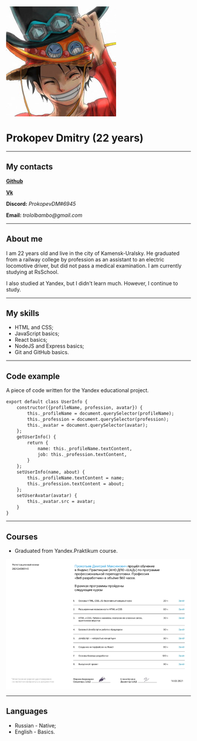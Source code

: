 ![Avatar]( images/avatar.jpg "Avatar")
# Prokopev Dmitry (22 years)
---
## My contacts

[**Github**](https://github.com/ProkopevDM "Github")

[**Vk**](https://vk.com/prokopevdm "Vk")

**Discord:** _ProkopevDM#6945_

**Email:** _trololbambo@gmail.com_

---

## About me 

I am 22 years old and live in the city of Kamensk-Uralsky. He graduated from a railway college by profession as an assistant to an electric locomotive driver, but did not pass a medical examination. I am currently studying at RsSchool.

I also studied at Yandex, but I didn't learn much. However, I continue to study.

---

## My skills

* HTML and CSS;
* JavaScript basics;
* React basics;
* NodeJS and Express basics;
* Git and GitHub basics.

---

## Code example

A piece of code written for the Yandex educational project.

```
export default class UserInfo {
	constructor({profileName, profession, avatar}) {
		this._profileName = document.querySelector(profileName);
		this._profession = document.querySelector(profession);
		this._avatar = document.querySelector(avatar);
	};
	getUserInfo() {
		return {
			name: this._profileName.textContent,
			job: this._profession.textContent,
		}
	};
	setUserInfo(name, about) {
		this._profileName.textContent = name;
		this._profession.textContent = about;
	};
	setUserAvatar(avatar) {
		this._avatar.src = avatar;
	}
}
```
---

## Courses
* Graduated from Yandex.Praktikum course.

![Diplom]( images/diplom.png "Diplom")

---

## Languages

* Russian - Native;
* English - Basics.
